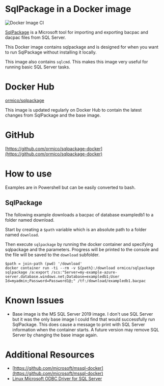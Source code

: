 # SqlPackage in a Docker image
![Docker Image CI](https://github.com/ormico/sqlpackage-docker/workflows/Docker%20Image%20CI/badge.svg)

[SqlPackage](https://docs.microsoft.com/en-us/sql/tools/sqlpackage?view=sql-server-ver15) is a Microsoft tool for importing and exporting bacpac and dacpac files from SQL Server.

This Docker image contains sqlpackage and is designed for when you want to run SqlPackage without installing it locally.

This image also contains `sqlcmd`. This makes this image very useful for running basic SQL Server tasks.

# Docker Hub

[ormico/sqlpackage](https://hub.docker.com/r/ormico/sqlpackage)

This image is updated regularly on Docker Hub to contain the latest changes from SqlPackage and the base image.

# GitHub 

[https://github.com/ormico/sqlpackage-docker](https://github.com/ormico/sqlpackage-docker)

# How to use

Examples are in Powershell but can be easily converted to bash.

## SqlPackage
The following example downloads a bacpac of database exampledb1 to a folder named download.

Start by creating a `$path` variable which is an absolute path to a folder named `download`.

Then execute `sqlpackage` by running the docker container and specifying sqlpackage and the parameters. Progress will be printed to the console and the file will be saved to the `download` subfolder.
```
$path = join-path (pwd) '/download'
docker container run -ti --rm -v ${path}:/download ormico/sqlpackage sqlpackage /a:export /scs:"Server=my-example-azure-server.database.windows.net;Database=exampledb1;User Id=myadmin;Password=Password1@;" /tf:/download/exampledb1.bacpac
```

# Known Issues

* Base image is the MS SQL Server 2019 image. I don't use SQL Server but it was the only base image I could find that would successfully run SqlPackage. This does cause a message to print with SQL Server information when the container starts. A future version may remove SQL Server by changing the base image again.

# Additional Resources
* [https://github.com/microsoft/mssql-docker](https://github.com/microsoft/mssql-docker)
* [Linux Microsoft ODBC Driver for SQL Server](https://docs.microsoft.com/en-us/sql/connect/odbc/linux-mac/installing-the-microsoft-odbc-driver-for-sql-server?view=sql-server-ver15#ubuntu17)
